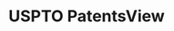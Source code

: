 ---
bigquery: https://console.cloud.google.com/bigquery?p=patents-public-data&d=patentsview&page=dataset
citation: Attribution should be given to PatentsView for use, distribution, or derivative
  works.
code: https://github.com/CSSIP-AIR/PatentsView-Code-Snippets/
contributors: USPTO
cost: None
description: 'PatentsView includes US patent data including raw data (summaries, applications,
  pregrant applications), disambugations of inventors and assignees, and inventor
  gender estimates.  Also foreign priority data, # of figures and sheets, and government
  interest statements.'
documentation: https://patentsview.org/query/builder-faqs
last_edit: 04/08/2022, 05:22:07
location: https://patentsview.org/
maintained_by: USPTO
record_creation_timestamp: 12/2/2020 17:20:46
schema_fields:
- group_id
- withdrawn
- disamb_assignee_id_20200630
- disamb_inventor_id_20181127
- term_disclaimer
- disamb_assignee_id_20200929
- role
- disamb_inventor_id_20200630
- patent_id
- num_sheets
- reldocno
- uuid
- ipc_version_indicator
- publication_number
- rawlocation_id
- disamb_inventor_id_20191231
- lname
- action_date
- symbol_position
- category_id
- attribution_status
- num_figures
- subgroup
- latin_name
- sequence
- classification_data_source
- kind
- city
- type
- disamb_assignee_id_20190820
- _371_date
- disamb_inventor_id_20191008
- term_grant
- rel_id
- county_fips
- organization_id
- disamb_inventor_id_20170808
- title
- disamb_inventor_id_20200331
- rawassignee_id
- disamb_inventor_id_20201229
- disamb_assignee_id_20191008
- subsection_id
- fname
- lawyer_id
- variety
- _102_date
- field_title
- classification_status
- f102_date
- disamb_assignee_id_20191231
- level_two
- length
- sector_title
- rawinventor_id
- series_code
- dependent
- inventor_id
- disamb_inventor_id_20171003
- citation_id
- location_id
- num
- country
- state
- name_last
- abstract
- section
- application_id
- disamb_inventor_id_20170307
- disamb_assignee_id_20200331
- longitude
- num_claims
- field_id
- relkind
- applicant_type
- doc_type
- latitude
- subgroup_id
- rule_47
- number
- subclass_id
- subclass
- classification_value
- filename
- category
- name_first
- section_id
- mainclass_id
- group
- date
- organization
- disamb_inventor_id_20180528
- name
- disamb_assignee_id_20181127
- male_flag
- disamb_assignee_id_20190312
- deceased
- classification_level
- ipc_class
- disclaimer_date
- term_extension
- lapse_of_patent
- doctype
- main_group
- level_three
- gi_statement
- designation
- disamb_inventor_id_20171226
- level_one
- male
- disamb_inventor_id_20190312
- disamb_inventor_id_20190820
- disamb_inventor_id_20200929
- state_fips
- text
- f371_date
- subcategory_id
- exemplary
- county
- status
- contract_award_number
- id
- assignee_id
- latlong
- country_transformed
shortname: patentsview
tags:
- disambiguation
- United States
- gender
terms_of_use: Creative Commons Attribution 4.0 International License.
timeframe: 1963-1999
title: USPTO PatentsView
uuid: cf1780b1-e265-4e49-8d1d-83b9cfe0fd9a
---